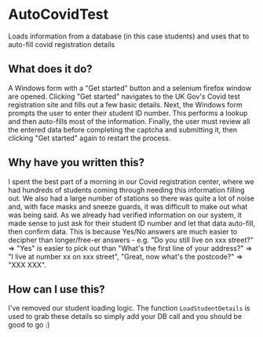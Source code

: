 # AutoCovidTest
Loads information from a database (in this case students) and uses that to auto-fill covid registration details

## What does it do?
A Windows form with a "Get started" button and a selenium firefox window are opened. Clicking "Get started" navigates to the UK Gov's Covid test registration site and fills out a few basic details.
Next, the Windows form prompts the user to enter their student ID number. This performs a lookup and then auto-fills most of the information.
Finally, the user must review all the entered data before completing the captcha and submitting it, then clicking "Get started" again to restart the process.

## Why have you written this?
I spent the best part of a morning in our Covid registration center, where we had hundreds of students coming through needing this information filling out. We also had a large number of stations so there was quite a lot of noise and, with face masks and sneeze guards, it was difficult to make out what was being said. As we already had verified information on our system, it made sense to just ask for their student ID number and let that data auto-fill, then confirm data.
This is because Yes/No answers are much easier to decipher than longer/free-er answers - e.g. "Do you still live on xxx street?" => "Yes" is easier to pick out than "What's the first line of your address?" => "I live at number xx on xxx street", "Great, now what's the postcode?" => "XXX XXX".

## How can I use this?
I've removed our student loading logic. The function `LoadStudentDetails` is used to grab these details so simply add your DB call and you should be good to go :)
